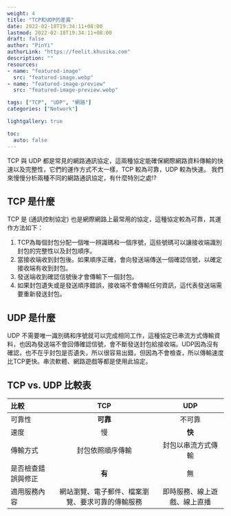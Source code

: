 ```yaml
---
weight: 4
title: "TCP和UDP的差異"
date: 2022-02-18T19:34:11+08:00
lastmod: 2022-02-18T19:34:11+08:00
draft: false
author: "PinYi"
authorLink: "https://feelit.khusika.com"
description: ""
resources:
- name: "featured-image"
  src: "featured-image.webp"
- name: "featured-image-preview"
  src: "featured-image-preview.webp"

tags: ["TCP", "UDP", "網路"]
categories: ["Network"]

lightgallery: true

toc:
  auto: false
---
```


TCP 與 UDP 都是常見的網路通訊協定，這兩種協定能確保網際網路資料傳輸的快速以及完整性，它們的運作方式不太一樣，TCP 較為可靠，UDP 較為快速。
我們來慢慢分析兩種不同的網路通訊協定，有什麼特別之處!?

<!--more-->

## TCP 是什麼

TCP 是 (通訊控制協定) 也是網際網路上最常用的協定，這種協定較為可靠，其運作方法如下：

1.  TCP為每個封包分配一個唯一辨識碼和一個序號，這些號碼可以讓接收端識別封包的完整性以及封包順序。
2. 當接收端收到封包後。如果順序正確，會向發送端傳送一個確認信號，以確定接收端有收到封包。
3. 發送端收到確認信號後才會傳輸下一個封包。
4. 如果封包遺失或是發送順序錯誤，接收端不會傳輸任何資訊，這代表發送端需要重新發送封包。

## UDP 是什麼

UDP 不需要唯一識別碼和序號就可以完成相同工作，這種協定已串流方式傳輸資料，也因為發送端不會回傳確認信號，會不斷發送封包給接收端。UDP因為沒有確認，也不在乎封包是否遺失，所以很容易出錯，但因為不會檢查，所以傳輸速度比TCP更快。串流軟體、網路遊戲等都是使用此協定。

##  TCP vs. UDP 比較表

| 比較 | TCP | UDP 
|:---- |:----:|:----:|
| 可靠性 | **可靠** | 不可靠 |
| 速度 | 慢 | **快** |
| 傳輸方式 | 封包依照順序傳輸 | 封包以串流方式傳輸 |
| 是否檢查錯誤與修正 | **有** | 無 |
| 適用服務內容 | 網站瀏覽、電子郵件、檔案瀏覽、要求可靠的傳輸服務 | 即時服務、線上遊戲、線上直播 |
